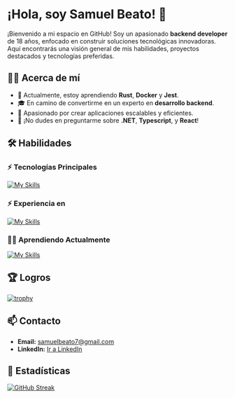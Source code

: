 # ¡Hola, soy Samuel Beato! 👋

¡Bienvenido a mi espacio en GitHub! Soy un apasionado **backend developer** de 18 años, enfocado en construir soluciones tecnológicas innovadoras. Aquí encontrarás una visión general de mis habilidades, proyectos destacados y tecnologías preferidas.

## 🧑‍💻 Acerca de mí

- 🌱 Actualmente, estoy aprendiendo **Rust**, **Docker** y **Jest**.
- 🎓 En camino de convertirme en un experto en **desarrollo backend**.
- 🚀 Apasionado por crear aplicaciones escalables y eficientes.
- 💬 ¡No dudes en preguntarme sobre **.NET**, **Typescript**, y **React**!

## 🛠️ Habilidades

### ⚡ Tecnologías Principales
[![My Skills](https://skillicons.dev/icons?i=cs,net,ts,js,react,html,css,tailwind,git,github,postman,vscode,visualstudio,mongodb,mysql,express,nodejs)](https://skillicons.dev)

### ⚡ Experiencia en
[![My Skills](https://skillicons.dev/icons?i=nextjs,vercel,vite,astro,bootstrap,java,sqlite,bun,linux)](https://skillicons.dev)

### 👨‍💻 Aprendiendo Actualmente
[![My Skills](https://skillicons.dev/icons?i=prisma,rust,jest,redis,docker,tauri&perline=8)](https://skillicons.dev)

## 🏆 Logros
[![trophy](https://github-profile-trophy.vercel.app/?username=SammyBits&theme=onedark&row=1&column=4&no-bg=true&title=MultiLanguage,PullRequest,Commit,Repositories)](https://github.com/ryo-ma/github-profile-trophy)

## 📫 Contacto

- **Email:** samuelbeato7@gmail.com
- **LinkedIn:** [Ir a LinkedIn](https://www.linkedin.com/in/sammybits)

## 🎯 Estadísticas

[![GitHub Streak](https://streak-stats.demolab.com?user=SammyBits&theme=transparent)](https://git.io/streak-stats)
